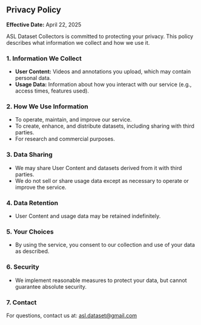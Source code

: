 ## Privacy Policy

**Effective Date:** April 22, 2025

ASL Dataset Collectors is committed to protecting your privacy. This policy describes what information we collect and how we use it.

### 1. Information We Collect
- **User Content:** Videos and annotations you upload, which may contain personal data.
- **Usage Data:** Information about how you interact with our service (e.g., access times, features used).

### 2. How We Use Information
- To operate, maintain, and improve our service.
- To create, enhance, and distribute datasets, including sharing with third parties.
- For research and commercial purposes.

### 3. Data Sharing
- We may share User Content and datasets derived from it with third parties.
- We do not sell or share usage data except as necessary to operate or improve the service.

### 4. Data Retention
- User Content and usage data may be retained indefinitely.

### 5. Your Choices
- By using the service, you consent to our collection and use of your data as described.

### 6. Security
- We implement reasonable measures to protect your data, but cannot guarantee absolute security.

### 7. Contact
For questions, contact us at: asl.dataset@gmail.com
